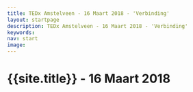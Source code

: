 ```yaml
---
title: TEDx Amstelveen - 16 Maart 2018 - 'Verbinding'
layout: startpage
description: TEDx Amstelveen - 16 Maart 2018 - 'Verbinding'
keywords:
nav: start
image:
---
```


<div class="banner"><h1>{{site.title}} - 16 Maart 2018</h1></div>
